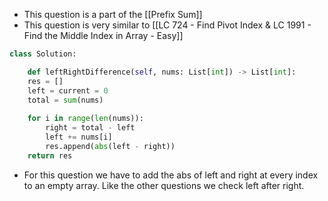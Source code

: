 - This question is a part of the [[Prefix Sum]]
- This question is very similar to [[LC 724 - Find Pivot Index & LC 1991 - Find the Middle Index in Array - Easy]]

```python 
class Solution:

	def leftRightDifference(self, nums: List[int]) -> List[int]:
	res = []
	left = current = 0
	total = sum(nums)
	
	for i in range(len(nums)):
		right = total - left
		left += nums[i]
		res.append(abs(left - right))
	return res
```

- For this question we have to add the abs of left and right at every index to an empty array. Like the other questions we check left after right. 

